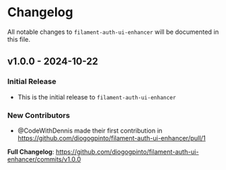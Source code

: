 # Changelog

All notable changes to `filament-auth-ui-enhancer` will be documented in this file.

## v1.0.0 - 2024-10-22

### Initial Release

* This is the initial release to `filament-auth-ui-enhancer`

### New Contributors

* @CodeWithDennis made their first contribution in https://github.com/diogogpinto/filament-auth-ui-enhancer/pull/1

**Full Changelog**: https://github.com/diogogpinto/filament-auth-ui-enhancer/commits/v1.0.0
